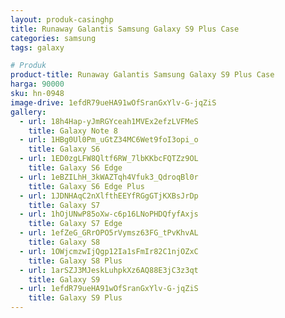 ```yaml
---
layout: produk-casinghp
title: Runaway Galantis Samsung Galaxy S9 Plus Case
categories: samsung
tags: galaxy

# Produk
product-title: Runaway Galantis Samsung Galaxy S9 Plus Case
harga: 90000
sku: hn-0948
image-drive: 1efdR79ueHA91wOfSranGxYlv-G-jqZiS
gallery:
  - url: 18h4Hap-yJmRGYceah1MVEx2efzLVFMeS
    title: Galaxy Note 8
  - url: 1HBg0Ul0Pm_uGtZ34MC6Wet9foI3opi_o
    title: Galaxy S6
  - url: 1ED0zgLFW8Qltf6RW_7lbKKbcFQTZz9OL
    title: Galaxy S6 Edge
  - url: 1eBZILhH_3kWAZTqh4Vfuk3_QdroqBl0r
    title: Galaxy S6 Edge Plus
  - url: 1JDNHAqC2nXlfthEEYfRGgGTjKXBsJrDp
    title: Galaxy S7
  - url: 1hOjUNwP85oXw-c6p16LNoPHDQfyfAxjs
    title: Galaxy S7 Edge
  - url: 1efZeG_GRrOPO5rVymsz63FG_tPvKhvAL
    title: Galaxy S8
  - url: 1OWjcmzwIjQgp12Ia1sFmIr82C1njOZxC
    title: Galaxy S8 Plus
  - url: 1arSZJ3MJeskLuhpkXz6AQ88E3jC3z3qt
    title: Galaxy S9
  - url: 1efdR79ueHA91wOfSranGxYlv-G-jqZiS
    title: Galaxy S9 Plus
---
```

